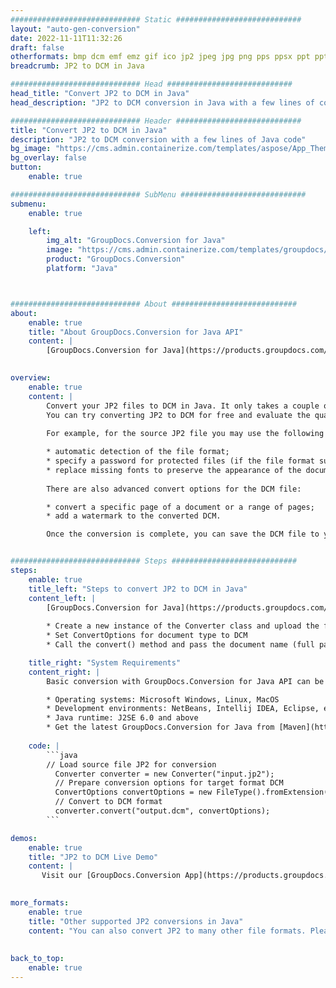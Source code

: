 ```yaml
---
############################# Static ############################
layout: "auto-gen-conversion"
date: 2022-11-11T11:32:26
draft: false
otherformats: bmp dcm emf emz gif ico jp2 jpeg jpg png pps ppsx ppt pptx psb psd svg svgz tga tif tiff webp wmf wmz
breadcrumb: JP2 to DCM in Java

############################# Head ############################
head_title: "Convert JP2 to DCM in Java"
head_description: "JP2 to DCM conversion in Java with a few lines of code. Convert over 160 file formats using the GroupDocs document conversion API for Java"

############################# Header ############################
title: "Convert JP2 to DCM in Java"
description: "JP2 to DCM conversion with a few lines of Java code"
bg_image: "https://cms.admin.containerize.com/templates/aspose/App_Themes/V3/images/bg/header1.png"
bg_overlay: false
button:
    enable: true

############################# SubMenu ############################
submenu:
    enable: true

    left:
        img_alt: "GroupDocs.Conversion for Java"
        image: "https://cms.admin.containerize.com/templates/groupdocs/images/product-logos/90x90-noborder/groupdocs-conversion-java.png"
        product: "GroupDocs.Conversion"
        platform: "Java"



############################# About ############################
about:
    enable: true
    title: "About GroupDocs.Conversion for Java API"
    content: |
        [GroupDocs.Conversion for Java](https://products.groupdocs.com/conversion/java/) is an advanced file format conversion API for converting between popular image and document formats such as Microsoft Office, OpenDocument, PDF, HTML, email, CAD. and much more with just a few lines of code. The native API automatically detects the formats of the original documents and offers many options for customizing the converted documents. Along with the function of extracting information from a document, it also supports caching of the conversion results to the local disk by default. However, any type of cache storage can be supported by implementing the appropriate interfaces - Amazon S3, Dropbox, Google Drive, Windows Azure, Reddis, or any others.
    

overview:
    enable: true
    content: |
        Convert your JP2 files to DCM in Java. It only takes a couple of lines of Java code on any platform of your choice, such as Windows, Linux, macOS.
        You can try converting JP2 to DCM for free and evaluate the quality of the conversion results. Along with simple file conversion scripts, you can try more sophisticated options for loading the JP2 source file and storing the DCM output. 
        
        For example, for the source JP2 file you may use the following load options:

        * automatic detection of the file format;
        * specify a password for protected files (if the file format supports it);
        * replace missing fonts to preserve the appearance of the document.
        
        There are also advanced convert options for the DCM file:

        * convert a specific page of a document or a range of pages;
        * add a watermark to the converted DCM.

        Once the conversion is complete, you can save the DCM file to your local file path or to any third party storage such as FTP, Amazon S3, Google Drive, Dropbox etc. Please note - to convert JP2 to DCM, you do not need to install any additional software, such as MS Office, Open Office, Adobe Acrobat Reader etc.


############################# Steps ############################
steps:
    enable: true
    title_left: "Steps to convert JP2 to DCM in Java"
    content_left: |
        [GroupDocs.Conversion for Java](https://products.groupdocs.com/conversion/java/) allows developers to easily convert JP2 file to DCM with a few lines of code.
        
        * Create a new instance of the Converter class and upload the file JP2 with the full path
        * Set ConvertOptions for document type to DCM
        * Call the convert() method and pass the document name (full path) and format (DCM) as a parameter

    title_right: "System Requirements"
    content_right: |
        Basic conversion with GroupDocs.Conversion for Java API can be done with just a few lines of code. Our APIs are supported on all major platforms and operating systems. Before executing the code below, make sure you have the following prerequisites installed on your system.

        * Operating systems: Microsoft Windows, Linux, MacOS
        * Development environments: NetBeans, Intellij IDEA, Eclipse, etc.
        * Java runtime: J2SE 6.0 and above
        * Get the latest GroupDocs.Conversion for Java from [Maven](https://repository.groupdocs.com/webapp/#/artifacts/browse/tree/General/repo/com/groupdocs/groupdocs-conversion)
         
    code: |
        ```java    
        // Load source file JP2 for conversion
          Converter converter = new Converter("input.jp2");
          // Prepare conversion options for target format DCM
          ConvertOptions convertOptions = new FileType().fromExtension("dcm").getConvertOptions();
          // Convert to DCM format
          converter.convert("output.dcm", convertOptions);
        ```

demos:
    enable: true
    title: "JP2 to DCM Live Demo"
    content: |
       Visit our [GroupDocs.Conversion App](https://products.groupdocs.app/conversion/family) website and try JP2 to DCM conversion now. The free demo has the following benefits
          

more_formats:
    enable: true
    title: "Other supported JP2 conversions in Java"
    content: "You can also convert JP2 to many other file formats. Please see the list below."
       
       
back_to_top:
    enable: true
---
```

